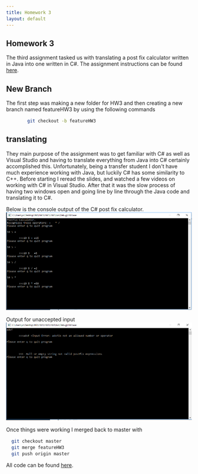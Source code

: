 ```yaml
---
title: Homework 3
layout: default
---
```

## Homework 3
The third assignment tasked us with translating a post fix calculator written in Java into one written in C#.
The assignment instructions can be found [here](http://www.wou.edu/~morses/classes/cs46x/assignments/HW3.html).

## New Branch
The first step was making a new folder for HW3 and then creating a new branch named featureHW3 by using the following commands
```bash
        git checkout -b featureHW3
```

## translating
They main purpose of the assignment was to get familiar with C# as well as Visual Studio and having to translate everything from Java into C# certainly accomplished this. Unfortunately, being a transfer student I don't have much experience working with Java, but luckily C# has some similarity to C++.
Before starting I reread the slides, and watched a few videos on working with C# in Visual Studio. After that it was the slow process of having two windows open and going line by line through the Java code and translating it to C#.


Below is the console output of the C# post fix calculator.
![](img/HW3_3.PNG?raw=true)

Output for unaccepted input
![](img/HW3_null.PNG?raw=true)

Once things were working I merged back to master with
```bash
  git checkout master
  git merge featureHW3
  git push origin master
```

All code can be found [here](https://github.com/hmadland/460).
